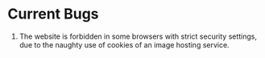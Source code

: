 # Current Bugs

1. The website is forbidden in some browsers with strict security settings, due to the naughty use of cookies of an image hosting service.
